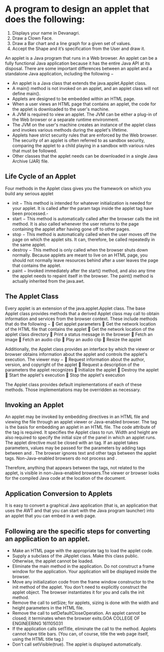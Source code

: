 # A program to design an applet that does the following:

1. Displays your name in Devanagri.
2. Draw a Clown Face.
3. Draw a Bar chart and a line graph for a given set of values.
4. Accept the Shape and it’s specification from the User and draw it.

An applet is a Java program that runs in a Web browser. An applet can be a fully functional Java application because it has the entire Java API at its disposal.
There are some important differences between an applet and a standalone Java application, including the following −
- An applet is a Java class that extends the java.applet.Applet class.
- A main() method is not invoked on an applet, and an applet class will not define main().
- Applets are designed to be embedded within an HTML page.
-  When a user views an HTML page that contains an applet, the code for the applet is downloaded to the user's machine.
- A JVM is required to view an applet. The JVM can be either a plug-in of the Web browser or a separate runtime environment.
- The JVM on the user's machine creates an instance of the applet class and invokes various methods during the applet's lifetime.
- Applets have strict security rules that are enforced by the Web browser. The security of an applet is often referred to as sandbox security, comparing the applet to a child playing in a sandbox with various rules that must be followed.
- Other classes that the applet needs can be downloaded in a single Java Archive (JAR) file.

## Life Cycle of an Applet
Four methods in the Applet class gives you the framework on which you build any serious applet 
- init − This method is intended for whatever initialization is needed for your applet. It is called after the param tags inside the applet tag have been processed.-
- start − This method is automatically called after the browser calls the init method. It is also called whenever the user returns to the page containing the applet after having gone off to other pages.
- stop − This method is automatically called when the user moves off the page on which the applet sits. It can, therefore, be called repeatedly in the same applet.
- destroy − This method is only called when the browser shuts down normally. Because applets are meant to live on an HTML page, you should not normally leave resources behind after a user leaves the page that contains the applet.
- paint − Invoked immediately after the start() method, and also any time the applet needs to 
repaint itself in the browser. The paint() method is actually inherited from the java.awt.

## The Applet Class
Every applet is an extension of the java.applet.Applet class. The base Applet class provides methods that a derived Applet class may call to obtain information and services from the browser context.
These include methods that do the following −
 Get applet parameters
 Get the network location of the HTML file that contains the applet
 Get the network location of the applet class directory
 Print a status message in the browser
 Fetch an image
 Fetch an audio clip
 Play an audio clip
 Resize the applet

Additionally, the Applet class provides an interface by which the viewer or browser obtains 
information about the applet and controls the applet's execution. The viewer may −
 Request information about the author, version, and copyright of the applet
 Request a description of the parameters the applet recognizes
 Initialize the applet
 Destroy the applet
 Start the applet's execution
 Stop the applet's execution

The Applet class provides default implementations of each of these methods. Those implementations may be overridden as necessary. 

## Invoking an Applet
An applet may be invoked by embedding directives in an HTML file and viewing the file through  an applet viewer or Java-enabled browser.
The <applet> tag is the basis for embedding an applet in an HTML file. The code attribute of the <applet> tag is required. It specifies the Applet class to run. Width and height are also required to specify the initial size of the panel in which an applet runs. The applet directive must be closed with an </applet> tag. If an applet takes parameters, values may be passed for the parameters by adding <param> tags between <applet> and </applet>. The browser ignores text and other tags between the applet tags.
Non-Java-enabled browsers do not process <applet> and </applet>. 
  
Therefore, anything that appears between the tags, not related to the applet, is visible in non-Java-enabled browsers.The viewer or browser looks for the compiled Java code at the location of the document.

## Application Conversion to Applets
It is easy to convert a graphical Java application (that is, an application that uses the AWT and that you can start with the Java program launcher) into an applet that you can embed in a web page.

## Following are the specific steps for converting an application to an applet.
- Make an HTML page with the appropriate tag to load the applet code.
- Supply a subclass of the JApplet class. Make this class public. Otherwise, the applet 
cannot be loaded.
- Eliminate the main method in the application. Do not construct a frame window for the 
application. Your application will be displayed inside the browser.
- Move any initialization code from the frame window constructor to the init method of the 
applet. You don't need to explicitly construct the applet object. The browser instantiates it 
for you and calls the init method.
- Remove the call to setSize; for applets, sizing is done with the width and height 
parameters in the HTML file.
- Remove the call to setDefaultCloseOperation. An applet cannot be closed; it terminates 
when the browser exits.GOA COLLEGE OF ENGINEERING
161105031
- If the application calls setTitle, eliminate the call to the method. Applets cannot have title 
bars. (You can, of course, title the web page itself, using the HTML title tag.)
- Don't call setVisible(true). The applet is displayed automatically.
